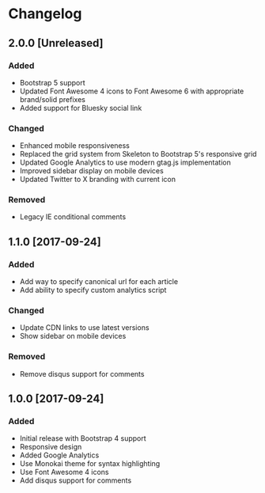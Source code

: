 # Changelog

## 2.0.0 [Unreleased]

### Added
- Bootstrap 5 support
- Updated Font Awesome 4 icons to Font Awesome 6 with appropriate brand/solid prefixes
- Added support for Bluesky social link

### Changed
- Enhanced mobile responsiveness
- Replaced the grid system from Skeleton to Bootstrap 5's responsive grid
- Updated Google Analytics to use modern gtag.js implementation
- Improved sidebar display on mobile devices
- Updated Twitter to X branding with current icon

### Removed
- Legacy IE conditional comments

## 1.1.0 [2017-09-24]

### Added
- Add way to specify canonical url for each article
- Add ability to specify custom analytics script

### Changed
- Update CDN links to use latest versions
- Show sidebar on mobile devices

### Removed
- Remove disqus support for comments

## 1.0.0 [2017-09-24]

### Added
- Initial release with Bootstrap 4 support
- Responsive design
- Added Google Analytics
- Use Monokai theme for syntax highlighting
- Use Font Awesome 4 icons
- Add disqus support for comments
